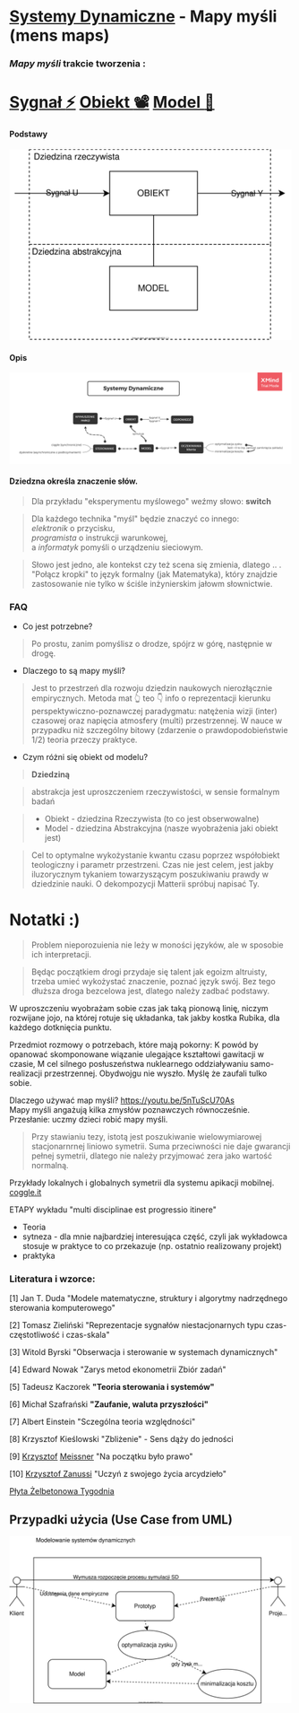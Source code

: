 # [Systemy Dynamiczne](https://coggle.it/diagram/X1pYv04r0v3pMzn-/t/-/35e679aefe319b534d32b8339196662afced338bf7a6c6bd9cfcdc6709ff4f98) - Mapy myśli (mens maps)
### *Mapy myśli* trakcie tworzenia :

[Sygnał :zap:](https://coggle.it/diagram/X1j0eG89oR9IEMgE/t/sygna%C5%82-zap/a41b41437749651ef746a7f43989e6f4ae836821485ebf3ca3dc237364c51249)
[Obiekt :film_projector:](https://coggle.it/diagram/X1j6TG89oQteENAx/t/obiekt-film_projector/d20da092af43109ed12b50416ec609243b78d0a4bb31689ccbc3d0acc9b97edf)
[Model :thought_balloon:](https://coggle.it/diagram/X1j5ak37tNCUiQML/t/model-thought_balloon/08be4cfb1e4ba2a52af843f003a05e8496bd500e76400278ed1be801fba9d828)
=========

#### Podstawy 
[
![Systemy Dynamiczne](docs/SDM.svg)
](https://drive.google.com/file/d/1Ed_OcE8szFmOquqJNxDQRGswGA26TAQb/view?usp=sharing)

#### Opis
[
 ![Systemy Dynamiczne](docs/SD.png)
](https://drive.google.com/open?id=1aEgnCcPuFS5yrVLVuNkRwuGep-yxadW5)

#### Dziedzna określa znaczenie słów. 
> Dla przykładu "eksperymentu myślowego" weźmy słowo: **switch**

> Dla każdego technika "myśl" będzie znaczyć co innego: <br>
*elektronik* o przycisku,<br>
*programista* o instrukcji warunkowej,<br>
a *informatyk* pomyśli o urządzeniu sieciowym.<br>

> Słowo jest jedno, ale kontekst czy też scena się zmienia, dlatego .. . "Połącz kropki" to język formalny (jak Matematyka), który znajdzie zastosowanie nie tylko w ściśle inżynierskim jałowm słownictwie.

### FAQ

- Co jest potrzebne?
 
> Po prostu, zanim pomyślisz o drodze, spójrz w górę, następnie w drogę.

- Dlaczego to są mapy myśli?

> Jest to przestrzeń dla rozwoju dziedzin naukowych nierozłącznie empirycznych. Metoda mat 👆 teo 👇 info o reprezentacji kierunku perspektywiczno-poznawczej paradygmatu: natężenia wizji (inter) czasowej oraz napięcia atmosfery (multi) przestrzennej. W nauce w przypadku niż szczególny bitowy (zdarzenie o prawdopodobieństwie 1/2) teoria przeczy praktyce.

- Czym różni się obiekt od modelu?

> **Dziedziną**  

> abstrakcja jest uproszczeniem rzeczywistości, w sensie formalnym badań

>   * Obiekt - dziedzina Rzeczywista (to co jest obserwowalne)
>   * Model - dziedzina Abstrakcyjna (nasze wyobrażenia jaki obiekt jest)
    
> Cel to optymalne wykożystanie kwantu czasu poprzez współobiekt teologiczny i parametr przestrzeni. Czas nie jest celem, jest jakby iluzorycznym tykaniem towarzyszącym poszukiwaniu prawdy w dziedzinie nauki. O dekompozycji Matterii spróbuj napisać Ty.

# Notatki :)    
    
  > Problem nieporozuienia nie leży w moności języków, ale w sposobie ich interpretacji.
  
  > Będąc początkiem drogi przydaje się talent jak egoizm altruisty, trzeba umieć wykożystać znaczenie, poznać język swój. Bez tego dłuższa droga bezcelowa jest, dlatego należy zadbać podstawy.
  
  W uproszczeniu wyobrażam sobie czas jak taką pionową linię, niczym rozwijane jojo, na której rotuje się układanka, tak jakby kostka Rubika, dla każdego dotknięcia punktu.
  
  Przedmiot rozmowy o potrzebach, które mają pokorny: K powód by opanować skomponowane wiązanie ulegające kształtowi gawitacji w czasie, M cel silnego posłuszeństwa nuklearnego oddziaływaniu samo-realizacji przestrzennej. Obydwojgu nie wyszło. Myślę że zaufali tulko sobie.
  
Dlaczego używać map myśli?
https://youtu.be/5nTuScU70As <br>
Mapy myśli angażują kilka zmysłów poznawczych równocześnie. Przesłanie: uczmy dzieci robić mapy myśli. 

> Przy stawianiu tezy, istotą jest poszukiwanie wielowymiarowej stacjonarnrnej liniowo symetrii. Suma przeciwności nie daje gwarancji pełnej symetrii, dlatego nie należy przyjmować zera jako wartość normalną.

Przykłady lokalnych i globalnych symetrii dla systemu apikacji mobilnej.
[coggle.it](https://coggle.it/diagram/X3_hahiU9AZJpjAe/t/system-aplikacji-mobilnej)

ETAPY wykładu "multi disciplinae est progressio itinere"
  - Teoria
  - sytneza - dla mnie najbardziej interesująca część, czyli jak wykładowca stosuje w praktyce to co przekazuje (np. ostatnio realizowany projekt)
  - praktyka
    
 ### Literatura i wzorce: 
  
[1] Jan T. Duda "Modele matematyczne, struktury i algorytmy nadrzędnego sterowania komputerowego"

[2] Tomasz Zieliński "Reprezentacje sygnałów niestacjonarnych typu czas-częstotliwość i czas-skala"

[3] Witold Byrski "Obserwacja i sterowanie w systemach dynamicznych"

[4] Edward Nowak "Zarys metod ekonometrii Zbiór zadań"

[5] Tadeusz Kaczorek **"Teoria sterowania i systemów"**

[6] Michał Szafrański **"Zaufanie, waluta przyszłości"**

[7] Albert Einstein "Sczególna teoria względności"

[8] Krzysztof Kieślowski "Zbliżenie" - Sens dąży do jedności

[9] [Krzysztof](https://youtu.be/FmSsNUkiGM8?t=1179) [Meissner](https://www.youtube.com/watch?v=HhSdMIeNRHU) "Na początku było prawo"

[10] [Krzysztof Zanussi](https://youtu.be/hw2QYCrbAcY?t=395) "Uczyń z swojego życia arcydzieło"

[Płyta Żelbetonowa Tygodnia](https://www.youtube.com/watch?v=3KaAAC0I_M4&list=PLTB2ditle9bRYlPGwDexwye4AeXUszkFT&index=1)

## Przypadki użycia (Use Case from UML)
![Systemy Dynamiczne](docs/UC.svg)

